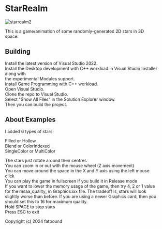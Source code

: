 # StarRealm

![starrealm2](https://github.com/fatpound/StarRealm/assets/84704675/441707c8-4ae2-42c7-bfda-f2a721d83de2)

This is a game/animation of some randomly-generated 2D stars in 3D space.

Building
--------
Install the latest version of Visual Studio 2022.\
Install the Desktop development with C++ workload in Visual Studio Installer along with\
the experimental Modules support.\
Install Game Programming with C++ workload.\
Open Visual Studio.\
Clone the repo to Visual Studio.\
Select "Show All Files" in the Solution Explorer window.\
Then you can build the project.

About Examples
--------------
I added 6 types of stars:

Filled or Hollow\
Blend or ColorIndexed\
SingleColor or MultiColor

The stars just rotate around their centres\
You can zoom in or out with the mouse wheel (Z axis movement)\
You can move around the space in the X and Y axis using the left mouse click\
You can play the game in fullscreen if you build it in Release mode\
If you want to lower the memory usage of the game, then try 4, 2 or 1 value for the msaa_quality_ in Graphics.ixx file. The tradeoff is, stars will look slightly worse than before. If you are using a newer Graphics card, then you should set this to 16 for maximum quality.\
Hold SPACE to stop stars\
Press ESC to exit

Copyright (c) 2024 fatpound 
